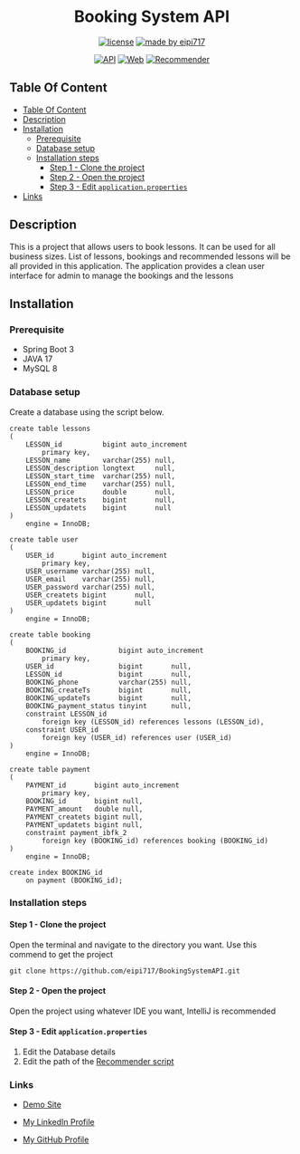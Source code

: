 <center> <h1>Booking System API</h1> </center>
<div align="center">

[![license](https://img.shields.io/github/license/dec0dOS/amazing-github-template.svg?style=flat-square)](LICENSE)
[![made by eipi717](https://img.shields.io/badge/made%20by-eipi717-ff1414.svg?style=flat-square)](https://www.linkedin.com/in/nicholaschho/)

[![API](https://img.shields.io/badge/Backend-API-yellow)](https://github.com/eipi717/BookingSystemAPI)
[![Web](https://img.shields.io/badge/Frontend-Web-purple)](https://github.com/eipi717/BookingSystemWeb)
[![Recommender](https://img.shields.io/badge/Component-Reconneder-blue)](https://github.com/eipi717/BookingSystemRecommender)

</div>

## Table Of Content
  * [Table Of Content](#table-of-content)
  * [Description](#description)
  * [Installation](#installation)
    * [Prerequisite](#prerequisite)
    * [Database setup](#database-setup)
    * [Installation steps](#installation-steps)
      * [Step 1 - Clone the project](#step-1---clone-the-project)
      * [Step 2 - Open the project](#step-2---open-the-project)
      * [Step 3 - Edit `application.properties`](#step-3---edit-applicationproperties)
  * [Links](#links)

## Description
This is a project that allows users to book lessons.
It can be used for all business sizes.
List of lessons, bookings and recommended lessons will be all provided in this application.
The application provides a clean user interface for admin to manage the bookings and the lessons

## Installation

### Prerequisite
- Spring Boot 3
- JAVA 17
- MySQL 8

### Database setup
Create a database using the script below.


```mysql
create table lessons
(
    LESSON_id          bigint auto_increment
        primary key,
    LESSON_name        varchar(255) null,
    LESSON_description longtext     null,
    LESSON_start_time  varchar(255) null,
    LESSON_end_time    varchar(255) null,
    LESSON_price       double       null,
    LESSON_createts    bigint       null,
    LESSON_updatets    bigint       null
)
    engine = InnoDB;

create table user
(
    USER_id       bigint auto_increment
        primary key,
    USER_username varchar(255) null,
    USER_email    varchar(255) null,
    USER_password varchar(255) null,
    USER_createts bigint       null,
    USER_updatets bigint       null
)
    engine = InnoDB;

create table booking
(
    BOOKING_id             bigint auto_increment
        primary key,
    USER_id                bigint       null,
    LESSON_id              bigint       null,
    BOOKING_phone          varchar(255) null,
    BOOKING_createTs       bigint       null,
    BOOKING_updateTs       bigint       null,
    BOOKING_payment_status tinyint      null,
    constraint LESSON_id
        foreign key (LESSON_id) references lessons (LESSON_id),
    constraint USER_id
        foreign key (USER_id) references user (USER_id)
)
    engine = InnoDB;

create table payment
(
    PAYMENT_id       bigint auto_increment
        primary key,
    BOOKING_id       bigint null,
    PAYMENT_amount   double null,
    PAYMENT_createts bigint null,
    PAYMENT_updatets bigint null,
    constraint payment_ibfk_2
        foreign key (BOOKING_id) references booking (BOOKING_id)
)
    engine = InnoDB;

create index BOOKING_id
    on payment (BOOKING_id);

```

### Installation steps

#### Step 1 - Clone the project

Open the terminal and navigate to the directory you want.
Use this commend to get the project
```shell
git clone https://github.com/eipi717/BookingSystemAPI.git
```

#### Step 2 - Open the project
Open the project using whatever IDE you want, IntelliJ is recommended

#### Step 3 - Edit `application.properties`
1. Edit the Database details
2. Edit the path of the [Recommender script](https://github.com/eipi717/BookingSystemRecommender)

### Links
- [Demo Site](https://demo-site.booking-system.tech/)

- [My LinkedIn Profile](https://www.linkedin.com/in/chun-him-ho-954053216/)

- [My GitHub Profile](https://github.com/eipi717)

